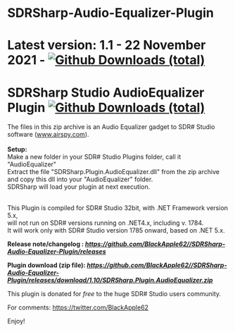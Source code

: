 # SDRSharp-Audio-Equalizer-Plugin

# Latest version: 1.1 - 22 November 2021 - [![Github Downloads (total)](https://img.shields.io/github/downloads/BlackApple62/SDRSharp-Audio-Equalizer-Plugin/1.10/total.svg)]()
  
# SDRSharp Studio AudioEqualizer Plugin [![Github Downloads (total)](https://img.shields.io/github/downloads/BlackApple62/SDRSharp-Audio-Equalizer-Plugin/total.svg)]()

The files in this zip archive is an Audio Equalizer gadget to SDR# Studio software (www.airspy.com).<br><br>
**Setup:**<br>Make a new folder in your SDR# Studio Plugins folder, call it "AudioEqualizer"<br>Extract the file "SDRSharp.Plugin.AudioEqualizer.dll" from the zip archive and copy this dll into your "AudioEqualizer" folder.<br>
SDRSharp will load your plugin at next execution.<br><br>

This Plugin is compiled for SDR# Studio 32bit, with .NET Framework version 5.x,<br>will not run on SDR# versions running on .NET4.x, including v. 1784.<br>
It will work only with SDR# Studio version 1785 onward, based on .NET 5.x.

**Release note/changelog : _https://github.com/BlackApple62//SDRSharp-Audio-Equalizer-Plugin/releases_**

**Plugin download (zip file): _https://github.com/BlackApple62//SDRSharp-Audio-Equalizer-Plugin/releases/download/1.10/SDRSharp.Plugin.AudioEqualizer.zip_**

This plugin is donated for *free* to the huge SDR# Studio users community.<br>

For comments: https://twitter.com/BlackApple62

Enjoy!
